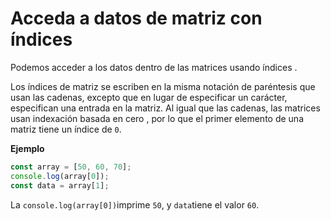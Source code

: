 
# Acceda a datos de matriz con índices

Podemos acceder a los datos dentro de las matrices usando índices .

Los índices de matriz se escriben en la misma notación de paréntesis que usan las cadenas, excepto que en lugar de especificar un carácter, especifican una entrada en la matriz. Al igual que las cadenas, las matrices usan indexación basada en cero , por lo que el primer elemento de una matriz tiene un índice de `0`.

  

**Ejemplo**

```js
const array = [50, 60, 70];
console.log(array[0]);
const data = array[1];

```

La `console.log(array[0])`imprime `50`, y `data`tiene el valor `60`.